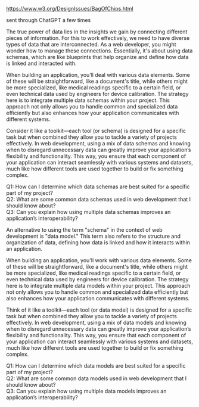 https://www.w3.org/DesignIssues/BagOfChips.html

sent through ChatGPT a few times

The true power of data lies in the insights we gain by connecting different pieces of information. For this to work effectively, we need to have diverse types of data that are interconnected. As a web developer, you might wonder how to manage these connections. Essentially, it's about using data schemas, which are like blueprints that help organize and define how data is linked and interacted with.

When building an application, you’ll deal with various data elements. Some of these will be straightforward, like a document's title, while others might be more specialized, like medical readings specific to a certain field, or even technical data used by engineers for device calibration. The strategy here is to integrate multiple data schemas within your project. This approach not only allows you to handle common and specialized data efficiently but also enhances how your application communicates with different systems.

Consider it like a toolkit—each tool (or schema) is designed for a specific task but when combined they allow you to tackle a variety of projects effectively. In web development, using a mix of data schemas and knowing when to disregard unnecessary data can greatly improve your application’s flexibility and functionality. This way, you ensure that each component of your application can interact seamlessly with various systems and datasets, much like how different tools are used together to build or fix something complex.

Q1: How can I determine which data schemas are best suited for a specific part of my project?  
Q2: What are some common data schemas used in web development that I should know about?  
Q3: Can you explain how using multiple data schemas improves an application’s interoperability?

An alternative to using the term "schema" in the context of web development is "data model." This term also refers to the structure and organization of data, defining how data is linked and how it interacts within an application.

When building an application, you'll work with various data elements. Some of these will be straightforward, like a document's title, while others might be more specialized, like medical readings specific to a certain field, or even technical data used by engineers for device calibration. The strategy here is to integrate multiple data models within your project. This approach not only allows you to handle common and specialized data efficiently but also enhances how your application communicates with different systems.

Think of it like a toolkit—each tool (or data model) is designed for a specific task but when combined they allow you to tackle a variety of projects effectively. In web development, using a mix of data models and knowing when to disregard unnecessary data can greatly improve your application’s flexibility and functionality. This way, you ensure that each component of your application can interact seamlessly with various systems and datasets, much like how different tools are used together to build or fix something complex.

Q1: How can I determine which data models are best suited for a specific part of my project?  
Q2: What are some common data models used in web development that I should know about?  
Q3: Can you explain how using multiple data models improves an application’s interoperability?
